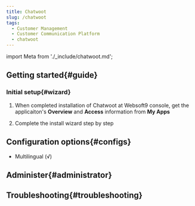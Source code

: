 ```yaml
---
title: Chatwoot
slug: /chatwoot
tags:
  - Customer Management
  - Customer Communication Platform
  - chatwoot
---
```


import Meta from './_include/chatwoot.md';

<Meta name="meta" />

## Getting started{#guide}

### Initial setup{#wizard}

1. When completed installation of Chatwoot at Websoft9 console, get the applicaiton's **Overview** and **Access** information from **My Apps**  

2. Complete the install wizard step by step

## Configuration options{#configs}

- Multilingual (√)

## Administer{#administrator}

## Troubleshooting{#troubleshooting}